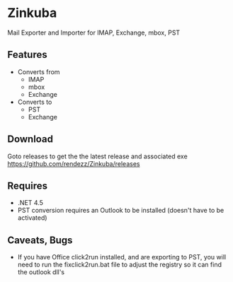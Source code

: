 # Zinkuba
Mail Exporter and Importer for IMAP, Exchange, mbox, PST

## Features

* Converts from
  * IMAP
  * mbox
  * Exchange
* Converts to
  * PST
  * Exchange

## Download

Goto releases to get the the latest release and associated exe https://github.com/rendezz/Zinkuba/releases

## Requires

 * .NET 4.5
 * PST conversion requires an Outlook to be installed (doesn't have to be activated)

## Caveats, Bugs

 * If you have Office click2run installed, and are exporting to PST, you will need to run the fixclick2run.bat file to adjust the registry so it can find the outlook dll's

